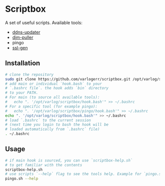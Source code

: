 # Scriptbox

A set of useful scripts. Available tools:

* [ddns-updater](ddns-updater/readme.md)
* [dim-puller](dim-puller/readme.md)
* pingo
* [ssl-gen](ssl-gen/readme.md)

## Installation

```bash
# clone the repository
sudo git clone https://github.com/varlogerr/scriptbox.git /opt/varlog/scriptbox
# add main or individual `hook.bash` to your
# `.bashrc file`. the hook adds `bin` directory
# to your PATH.
# For main (to source all available tools):
#   echo ". '/opt/varlog/scriptbox/hook.bash'" >> ~/.bashrc
# For a specific tool (for example pingo):
#   echo ". '/opt/varlog/scriptbox/pingo/hook.bash'" >> ~/.bashrc
echo ". '/opt/varlog/scriptbox/hook.bash'" >> ~/.bashrc
# load `.bashrc` to the current session
# (next time you login to bash the hook will be
# loaded automatically from `.bashrc` file)
. ~/.bashrc
```

## Usage

```bash
# if main hook is sourced, you can use `scriptbox-help.sh`
# to get familiar with the contents
scriptbox-help.sh
# use scripts `--help` flag to see the tools help. Example for `pingo.sh`:
pingo.sh --help
```
